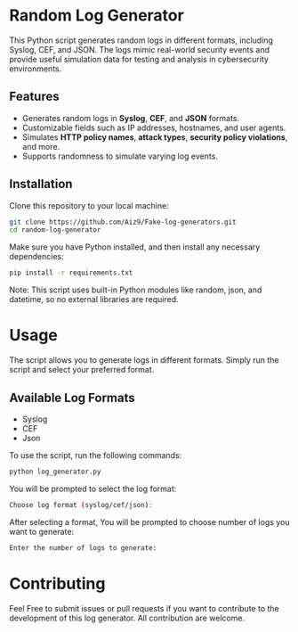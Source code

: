 # Random Log Generator

This Python script generates random logs in different formats, including Syslog, CEF, and JSON. The logs mimic real-world security events and provide useful simulation data for testing and analysis in cybersecurity environments.

## Features

- Generates random logs in **Syslog**, **CEF**, and **JSON** formats.
- Customizable fields such as IP addresses, hostnames, and user agents.
- Simulates **HTTP policy names**, **attack types**, **security policy violations**, and more.
- Supports randomness to simulate varying log events.

## Installation

Clone this repository to your local machine:

```bash
git clone https://github.com/Aiz9/Fake-log-generators.git
cd random-log-generator
```
Make sure you have Python installed, and then install any necessary dependencies:
```bash
pip install -r requirements.txt
```
 Note: This script uses built-in Python modules like random, json, and datetime, so no external libraries are required.

 # Usage
 The script allows you to generate logs in different formats. Simply run the script and select your preferred format.


 ## Available Log Formats
 - Syslog
 - CEF
 - Json

 To use the script, run the following commands:
```bash
python log_generator.py
```
You will be prompted to select the log format:
```bash
Choose log format (syslog/cef/json):
```
After selecting a format, You will be prompted to choose number of logs you want to generate:
```bash
Enter the number of logs to generate:
```


# Contributing

Feel Free to submit issues or pull requests if you want to contribute to the development of this log generator. All contribution are welcome.
